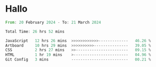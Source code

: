 # Hallo
<!--START_SECTION:waka-->

```rust
From: 20 February 2024 - To: 21 March 2024

Total Time: 26 hrs 52 mins

JavaScript   12 hrs 26 mins  >>>>>>>>>>>>-------------   46.26 %
Artboard     10 hrs 29 mins  >>>>>>>>>>---------------   39.05 %
CSS          2 hrs 27 mins   >>-----------------------   09.15 %
HTML         1 hr 19 mins    >------------------------   04.96 %
Git Config   3 mins          -------------------------   00.21 %
```

<!--END_SECTION:waka-->
